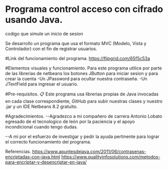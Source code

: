 # Programa control acceso con cifrado  usando Java.
codigo que simule un inicio de sesion 

Se desarrollo un programa que usa el formato MVC (Modelo, Vista y Controlador) con el fin de registrar usuarios.

#Link del funcionamiento del programa.
https://flipgrid.com/65f5c53a

#Elementos visuales y funcionamiento.
Para este programa utilice por parte de las librerias de netbeans los botones  JButton para iniciar sesion y para crear la cuenta 
-Un JPassword para ocultar nuestra contraseña.
-Un JTextField para ingresar el usuario.

#Pre-requisitos. 📋
Este programa usa librerias propias de Java invocadas en cada clase correspondiente, GitHub para subir nuestras clases y nuestro .jar y un IDE Netbeans 8.2 gratuito.

#Agradecimientos.
--Agradezco a mi compañero de carrera Antonio Lobato egresado de el tecnologico de león por la paciencia y el apoyo incondicional cuando tengo dudas.

--A mi por el esfuerzo de investigar y pedir la ayuda pertinente para lograr el correcto funcionamiento del programa.

Referencias.
https://www.apuntesdejava.com/2011/06/contrasenas-encriptadas-con-java.html
https://www.qualityinfosolutions.com/metodos-para-encriptar-y-desencriptar-en-java/
